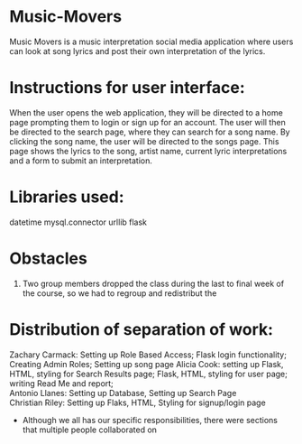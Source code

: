 # Music-Movers


Music Movers is a music interpretation social media application where users can look at song lyrics and post their own interpretation of the lyrics. 


# Instructions for user interface:
When the user opens the web application, they will be directed to a home page prompting them to login or sign up for an account. The user will then be directed to the search page, where they can search for a song name. By clicking the song name, the user will be directed to the songs page. This page shows the lyrics to the song, artist name, current lyric interpretations and a form to submit an interpretation. 


# Libraries used:
datetime
mysql.connector
urllib
flask 


# Obstacles 
1. Two group members dropped the class during the last to final week of the course, so we had to regroup and redistribut the 


# Distribution of separation of work: 
Zachary Carmack: Setting up Role Based Access; Flask login functionality; Creating Admin Roles; Setting up song page
Alicia Cook: setting up Flask, HTML, styling for Search Results page; Flask, HTML, styling for user page; writing Read Me and report;  
Antonio Llanes: Setting up Database, Setting up Search Page  
Christian Riley: Setting up Flaks, HTML, Styling for signup/login page
* Although we all has our specific responsibilities, there were sections that multiple people collaborated on
